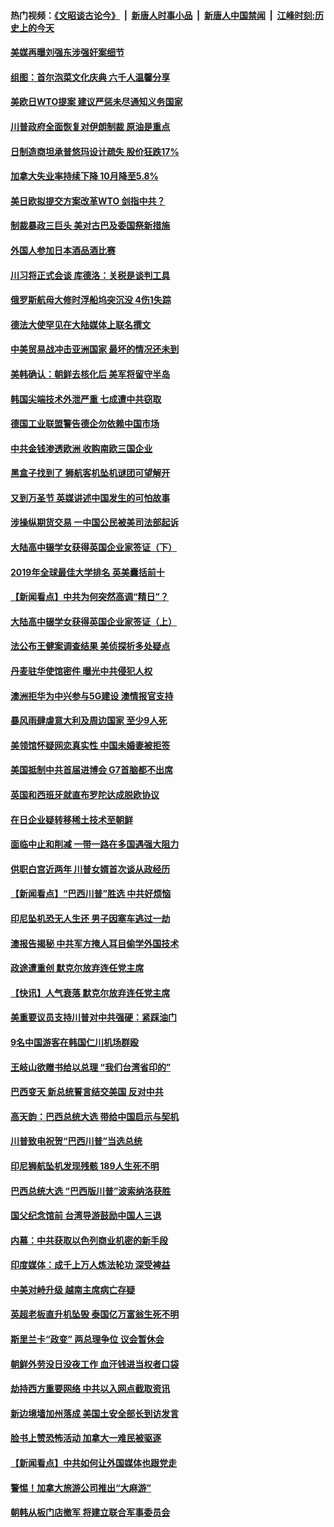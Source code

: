 #### 热门视频：[《文昭谈古论今》](https://github.com/gfw-breaker/wenzhao/blob/master/README.md?t=11031533) &nbsp;|&nbsp; [新唐人时事小品](https://github.com/gfw-breaker/ntdtv-comedy/blob/master/README.md?t=11031533) &nbsp;|&nbsp; [新唐人中国禁闻](https://github.com/gfw-breaker/ntdtv-news/blob/master/README.md?t=11031533) &nbsp;|&nbsp; [江峰时刻:历史上的今天](https://github.com/gfw-breaker/today-in-history/blob/master/README.md?t=11031533) 

#### [美媒再曝刘强东涉强奸案细节](../pages/nsc418/n10827913.md?t=11031533) 

#### [组图：首尔泡菜文化庆典 六千人温馨分享](../pages/nsc418/n10827477.md?t=11031533) 

#### [美欧日WTO提案 建议严惩未尽通知义务国家](../pages/nsc418/n10827615.md?t=11031533) 

#### [川普政府全面恢复对伊朗制裁 原油是重点](../pages/nsc418/n10827130.md?t=11031533) 

#### [日制造商坦承普悠玛设计疏失 股价狂跌17%](../pages/nsc418/n10826679.md?t=11031533) 

#### [加拿大失业率持续下降 10月降至5.8%](../pages/nsc418/n10827140.md?t=11031533) 

#### [美日欧拟提交方案改革WTO 剑指中共？](../pages/nsc418/n10825328.md?t=11031533) 

#### [制裁暴政三巨头 美对古巴及委国祭新措施](../pages/nsc418/n10826014.md?t=11031533) 

#### [外国人参加日本酒品酒比赛](../pages/nsc418/n10825775.md?t=11031533) 

#### [川习将正式会谈 库德洛：关税是谈判工具](../pages/nsc418/n10825047.md?t=11031533) 

#### [俄罗斯航母大修时浮船坞突沉没 4伤1失踪](../pages/nsc418/n10824672.md?t=11031533) 

#### [德法大使罕见在大陆媒体上联名撰文](../pages/nsc418/n10824136.md?t=11031533) 

#### [中美贸易战冲击亚洲国家 最坏的情况还未到](../pages/nsc418/n10824075.md?t=11031533) 

#### [美韩确认：朝鲜去核化后 美军将留守半岛](../pages/nsc418/n10823922.md?t=11031533) 

#### [韩国尖端技术外泄严重 七成遭中共窃取](../pages/nsc418/n10823129.md?t=11031533) 

#### [德国工业联盟警告德企勿依赖中国市场](../pages/nsc418/n10822502.md?t=11031533) 

#### [中共金钱渗透欧洲 收购南欧三国企业](../pages/nsc418/n10822401.md?t=11031533) 

#### [黑盒子找到了 狮航客机坠机谜团可望解开](../pages/nsc418/n10823113.md?t=11031533) 

#### [又到万圣节 英媒讲述中国发生的可怕故事](../pages/nsc418/n10821276.md?t=11031533) 

#### [涉操纵期货交易 一中国公民被美司法部起诉](../pages/nsc418/n10821047.md?t=11031533) 

#### [大陆高中辍学女获得英国企业家签证（下）](../pages/nsc418/n10818610.md?t=11031533) 

#### [2019年全球最佳大学排名 英美囊括前十](../pages/nsc418/n10819133.md?t=11031533) 

#### [【新闻看点】中共为何突然高调“精日”？](../pages/nsc418/n10818912.md?t=11031533) 

#### [大陆高中辍学女获得英国企业家签证（上）](../pages/nsc418/n10818609.md?t=11031533) 

#### [法公布王健案调查结果 美侦探析多处疑点](../pages/nsc418/n10818833.md?t=11031533) 

#### [丹麦驻华使馆密件 曝光中共侵犯人权](../pages/nsc418/n10817567.md?t=11031533) 

#### [澳洲拒华为中兴参与5G建设 澳情报官支持](../pages/nsc418/n10818821.md?t=11031533) 

#### [暴风雨肆虐意大利及周边国家 至少9人死](../pages/nsc418/n10818234.md?t=11031533) 

#### [美领馆怀疑网恋真实性 中国未婚妻被拒签](../pages/nsc418/n10818106.md?t=11031533) 

#### [美国抵制中共首届进博会 G7首脑都不出席](../pages/nsc418/n10818011.md?t=11031533) 

#### [英国和西班牙就直布罗陀达成脱欧协议](../pages/nsc418/n10818119.md?t=11031533) 

#### [在日企业疑转移稀土技术至朝鲜](../pages/nsc418/n10817717.md?t=11031533) 

#### [面临中止和削减 一带一路在多国遇强大阻力](../pages/nsc418/n10817323.md?t=11031533) 

#### [供职白宫近两年 川普女婿首次谈从政经历](../pages/nsc418/n10817086.md?t=11031533) 

#### [【新闻看点】“巴西川普”胜选 中共好烦恼](../pages/nsc418/n10816452.md?t=11031533) 

#### [印尼坠机恐无人生还 男子因塞车逃过一劫](../pages/nsc418/n10816616.md?t=11031533) 

#### [澳报告揭秘 中共军方掩人耳目偷学外国技术](../pages/nsc418/n10816439.md?t=11031533) 

#### [政途遭重创 默克尔放弃连任党主席](../pages/nsc418/n10815994.md?t=11031533) 

#### [【快讯】人气衰落 默克尔放弃连任党主席](../pages/nsc418/n10815855.md?t=11031533) 

#### [美重要议员支持川普对中共强硬：紧踩油门](../pages/nsc418/n10815659.md?t=11031533) 

#### [9名中国游客在韩国仁川机场群殴](../pages/nsc418/n10814575.md?t=11031533) 

#### [王岐山欲赠书给以总理 “我们台湾省印的”](../pages/nsc418/n10815606.md?t=11031533) 

#### [巴西变天 新总统誓言结交美国 反对中共](../pages/nsc418/n10815508.md?t=11031533) 

#### [高天韵：巴西总统大选 带给中国启示与契机](../pages/nsc418/n10815310.md?t=11031533) 

#### [川普致电祝贺“巴西川普”当选总统](../pages/nsc418/n10815388.md?t=11031533) 

#### [印尼狮航坠机发现残骸 189人生死不明](../pages/nsc418/n10815050.md?t=11031533) 

#### [巴西总统大选 “巴西版川普”波索纳洛获胜](../pages/nsc418/n10814398.md?t=11031533) 

#### [国父纪念馆前 台湾导游鼓励中国人三退](../pages/nsc418/n10808276.md?t=11031533) 

#### [内幕：中共获取以色列商业机密的新手段](../pages/nsc418/n10812897.md?t=11031533) 

#### [印度媒体：成千上万人炼法轮功 深受裨益](../pages/nsc418/n10812623.md?t=11031533) 

#### [中美对峙升级 越南主席病亡存疑](../pages/nsc418/n10812354.md?t=11031533) 

#### [英超老板直升机坠毁 泰国亿万富翁生死不明](../pages/nsc418/n10813517.md?t=11031533) 

#### [斯里兰卡“政变” 两总理争位 议会暂休会](../pages/nsc418/n10812935.md?t=11031533) 

#### [朝鲜外劳没日没夜工作 血汗钱进当权者口袋](../pages/nsc418/n10812735.md?t=11031533) 

#### [劫持西方重要网络 中共以入网点截取资讯](../pages/nsc418/n10812177.md?t=11031533) 

#### [新边境墙加州落成 美国土安全部长到访发言](../pages/nsc418/n10811935.md?t=11031533) 

#### [脸书上赞恐怖活动 加拿大一难民被驱逐](../pages/nsc418/n10811860.md?t=11031533) 

#### [【新闻看点】中共如何让外国媒体也跟党走](../pages/nsc418/n10811468.md?t=11031533) 

#### [警惕！加拿大旅游公司推出“大麻游”](../pages/nsc418/n10811741.md?t=11031533) 

#### [朝韩从板门店撤军 将建立联合军事委员会](../pages/nsc418/n10811430.md?t=11031533) 

